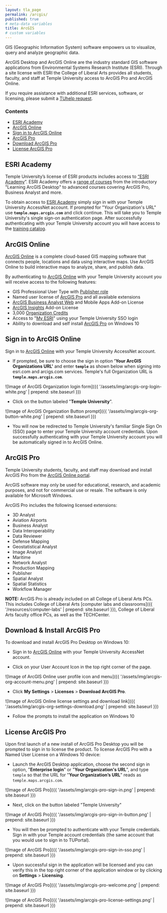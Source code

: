 ```yaml
---
layout: tla_page
permalink: /arcgis/
published: true
# meta-data variables
title: ArcGIS
# custom variables
---
```


GIS (Geographic Information System) software empowers us to visualize, query and analyze geographic data.

ArcGIS Desktop and ArcGIS Online are the industry standard GIS software applications from Environmental Systems Research Institute (ESRI). Through a site license with ESRI the College of Liberal Arts provides all students, faculty, and staff at Temple University access to ArcGIS Pro and ArcGIS Online.

If you require assistance with additional ESRI services, software, or licensing, please submit a [TUhelp request][tuhelp].

### Contents

- [ESRI Academy](#academy)
- [ArcGIS Online](#online)
- [Sign in to ArcGIS Online](#sign-in)
- [ArcGIS Pro](#pro)
- [Download ArcGIS Pro](#install)
- [License ArcGIS Pro](#license)

<h2><a name="academy"></a>ESRI Academy</h2>

Temple University’s license of ESRI products includes access to [“ESRI Academy][esri-academy]”. ESRI Academy offers a [range of courses][esri-courses] from the introductory "Learning ArcGIS Desktop" to advanced courses covering ArcGIS Pro, Business Analyst and more.

To obtain access to [ESRI Academy][esri-academy] simply sign in with your Temple University AccessNet account. If prompted for "Your Organization's URL" use **`temple.maps.arcgis.com`** and click continue. This will take you to Temple University's single sign-on authentication page. After successfully authenticating with your Temple University account you will have access to the [training catalog][esri-courses].

<h2><a name="online"></a>ArcGIS Online</h2>

[ArcGIS Online][temple-arcgis] is a complete cloud-based GIS mapping software that connects people, locations and data using interactive maps. Use ArcGIS Online to build interactive maps to analyze, share, and publish data.

By authenticating to [ArcGIS Online][temple-arcgis] with your Temple University account you will receive access to the following features:

- GIS Professional User Type with [Publisher role][roles]
- Named user license of [ArcGIS Pro][arcgis-pro] and all available extensions
- [ArcGIS Business Analyst Web][bao] and Mobile Apps Add-on License
- [ArcGIS Insights][insights] Add-on License
- 3,000 [Organization Credits][credits]
- Access to "[My ESRI][myesri]" using your Temple University SSO login
- Ability to download and self install [ArcGIS Pro][arcgis-pro] on Windows 10

<h2><a name="sign-in"></a>Sign in to ArcGIS Online</h2>

Sign in to [ArcGIS Online][temple-arcgis] with your Temple University AccessNet account.

- If prompted, be sure to choose the sign in option **'Your ArcGIS Organizations URL'** and enter **`temple`** as shown below when signing into esri.com and arcigs.com services. Temple's full Organization URL is **`temple.maps.arcgis.com`**.

![Image of ArcGIS Organization login form]({{ '/assets/img/arcgis-org-login-white.png' | prepend: site.baseurl }})

- Click on the button labeled "**Temple University**".

![Image of ArcGIS Organization Button prompt]({{ '/assets/img/arcgis-org-button-white.png' | prepend: site.baseurl }})

- You will now be redirected to Temple University's familiar Single Sign On (SSO) page to enter your Temple University account credentials. Upon successfully authenticating with your Temple University account you will be automatically signed in to ArcGIS Online.

<h2><a name="pro"></a>ArcGIS Pro</h2>

Temple University students, faculty, and staff may download and install ArcGIS Pro from the [ArcGIS Online portal][temple-arcgis].

ArcGIS software may only be used for educational, research, and academic purposes, and not for commercial use or resale. The software is only available for Microsoft Windows.

ArcGIS Pro includes the following licensed extensions:

- 3D Analyst
- Aviation Airports
- Business Analyst
- Data Interoperability
- Data Reviewer
- Defense Mapping
- Geostatistical Analyst
- Image Analyst
- Maritime
- Network Analyst
- Production Mapping
- Publisher
- Spatial Analyst
- Spatial Statistics
- Workflow Manager

**NOTE:** ArcGIS Pro is already included on all College of Liberal Arts PCs. This includes College of Liberal Arts [computer labs and classrooms]({{ '/resources/computer-labs' | prepend: site.baseurl }}), College of Liberal Arts faculty office PCs, as well as the TECHCenter.

<h2><a name="install"></a>Download & Install ArcGIS Pro</h2>

To download and install ArcGIS Pro Desktop on Windows 10:

- Sign in to [ArcGIS Online][temple-arcgis] with your Temple University AccessNet account.

- Click on your User Account Icon in the top right corner of the page.

![Image of ArcGIS Online user profile icon and menu]({{ '/assets/img/arcgis-org-account-menu.png' | prepend: site.baseurl }})

- Click **My Settings** > **Licenses** > **Download ArcGIS Pro**.

![Image of ArcGIS Online license settings and download link]({{ '/assets/img/arcgis-org-settings-download.png' | prepend: site.baseurl }})

- Follow the prompts to install the application on Windows 10

<h2><a name="license"></a>License ArcGIS Pro</h2>

Upon first launch of a new install of ArcGIS Pro Desktop you will be prompted to sign in to license the product. To license ArcGIS Pro with a Named User License on a Windows 10 device:

- Launch the ArcGIS Desktop application, choose the second sign in option, "**Enterprise login**" or "**Your Organization's URL**", and type `temple` so that the URL for "**Your Organization’s URL**" reads as `temple.maps.arcgis.com`.

![Image of ArcGIS Pro]({{ '/assets/img/arcgis-pro-sign-in.png' | prepend: site.baseurl }})

- Next, click on the button labeled "Temple University"

![Image of ArcGIS Pro]({{ '/assets/img/arcgis-pro-sign-in-button.png' | prepend: site.baseurl }})

- You will then be prompted to authenticate with your Temple credentials. Sign in with your Temple account credentials (the same account that you would use to sign in to TUPortal).

![Image of ArcGIS Pro]({{ '/assets/img/arcgis-pro-sign-in-sso.png' | prepend: site.baseurl }})

- Upon successful sign in the application will be licensed and you can verify this in the top right corner of the application window or by clicking on **Settings** > **Licensing**.

![Image of ArcGIS Pro]({{ '/assets/img/arcgis-pro-welcome.png' | prepend: site.baseurl }})

![Image of ArcGIS Pro]({{ '/assets/img/arcgis-pro-license-settings.png' | prepend: site.baseurl }})



[esri]: http://www.esri.com/
[arcgis]: https://www.arcgis.com/features/index.html
[arcgis-online]: http://www.esri.com/software/arcgis/arcgisonline
[temple-arcgis]: https://temple.maps.arcgis.com/
[esri-academy]: https://www.esri.com/training/
[esri-courses]: https://www.esri.com/training/catalog/search/
[credits]: https://doc.arcgis.com/en/arcgis-online/administer/credits.htm
[tuhelp]: https://tuhelp.temple.edu/dwp/rest/share/OJSXG33VOJRWKVDZOBST2U2CL5IVKRKTKREU6TSOIFEVERJGORSW4YLOOREWIPJQGAYDAMBQGAYDAMBQGAYDAMJGOJSXG33VOJRWKSLEHUYTEMBQGETGG33OORSXQ5CUPFYGKPKDIFKECTCPI5PUQT2NIU======
[roles]: https://doc.arcgis.com/en/arcgis-online/reference/roles.htm
[arcgis-pro]: https://pro.arcgis.com/en/pro-app/get-started/get-started.htm#:~:text=ArcGIS%20Pro%20is%20the%20latest,elements%20of%20the%20user%20interface.
[bao]: https://bao.arcgis.com/
[insights]: https://insights.arcgis.com/
[myesri]: https://my.esri.com/